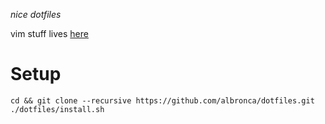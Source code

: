 _nice dotfiles_

vim stuff lives [here](https://github.com/albronca/.vim)

# Setup
```
cd && git clone --recursive https://github.com/albronca/dotfiles.git
./dotfiles/install.sh
```
